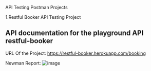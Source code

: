 API Testing Postman Projects

1.Restful Booker API Testing Project

 ## API documentation for the playground API restful-booker ##

 URL Of the Project:
https://restful-booker.herokuapp.com/booking

Newman Report:
![image](https://github.com/MARSHUKA/API-Testing-Postman-Projects/assets/129719844/aac19c11-41e2-4d98-95ea-434cc4b329a3)








